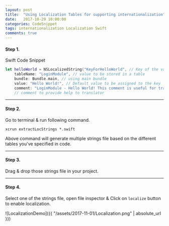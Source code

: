```yaml
---
layout: post
title:  "Using Localization Tables for supporting internationalization"
date:   2017-10-29 10:00:00
categories: CodeSnippet
tags: internationalization Localization Swift
comments: true
---
```


#### Step 1.

Swift Code Snippet

```swift
let helloWorld = NSLocalizedString("KeyForHelloWorld", // Key of the value
	tableName: "LoginModule", // value to be stored in a table
	bundle: Bundle.main, // using main bundle
	value: "Hello World!", // Default value to be assigned to the key
	comment: "LoginModule - Hello World! This comment is useful for translator.") 
	// comment to provide help to translator
```

----

#### Step 2.

Go to terminal & run following command.

```
xcrun extractLocStrings *.swift
```

Above command will generate multiple strings file based on the different tables you've specified in code.

----

#### Step 3.

Drag & drop those strings file in your project.

----

#### Step 4.

Select one of the strings file, open file inspector & Click on `localize` button to enable localization.

![LocalizationDemo]({{ "/assets/2017-11-01/Localization.png" | absolute_url }})